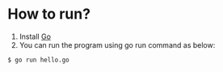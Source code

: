 How to run?
===========

1. Install [Go](https://golang.org/dl/)
2. You can run the program using go run command as below:

```$ go run hello.go```